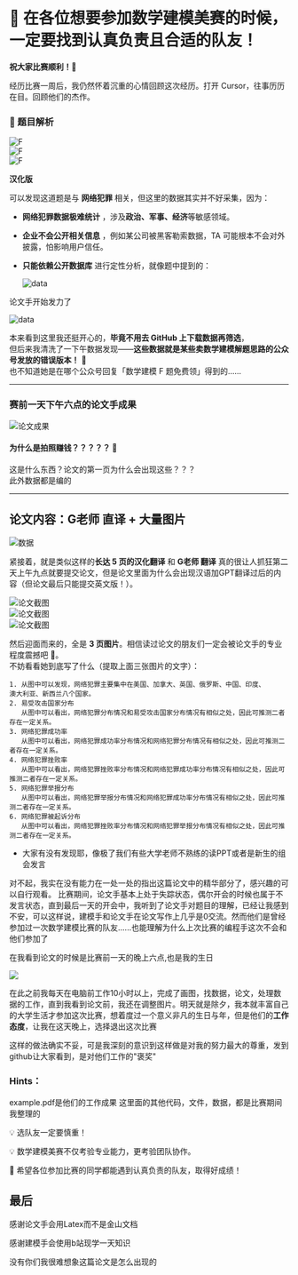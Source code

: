 # 🎯 在各位想要参加数学建模美赛的时候，一定要找到认真负责且合适的队友！  
**祝大家比赛顺利！🎉**
 

经历比赛一周后，我仍然怀着沉重的心情回顾这次经历。打开 Cursor，往事历历在目。回顾他们的杰作。

### 📌 题目解析  

![F](Last_piece_of_shit/Pic/2972747edcd4f9cfe31b5a923837c86.jpg)  
![F](Last_piece_of_shit/Pic/724b794fc7f7871b37e9781ed22495a.jpg)  
![F](Last_piece_of_shit/Pic/acb5098103485b8fdeaf1297efaf4aa.jpg)  

**汉化版**  

可以发现这道题是与 **网络犯罪** 相关，但这里的数据其实并不好采集，因为：  

- **网络犯罪数据极难统计** ，涉及**政治、军事、经济**等敏感领域。  
- **企业不会公开相关信息** ，例如某公司被黑客勒索数据，TA 可能根本不会对外披露，怕影响用户信任。  
- **只能依赖公开数据库**  进行定性分析，就像题中提到的：  

  ![data](Last_piece_of_shit/Pic/data.png)

  

论文手开始发力了  

![data](Last_piece_of_shit/Pic/image1.png)  

本来看到这里我还挺开心的，**毕竟不用去 GitHub 上下载数据再筛选**，  
但后来我清洗了一下午数据发现——**这些数据就是某些卖数学建模解题思路的公众号发放的错误版本！** 🫠  
也不知道她是在哪个公众号回复「数学建模 F 题免费领」得到的……

---

### 赛前一天下午六点的论文手成果  

![论文成果](Last_piece_of_shit/Pic/tittle.png)  

####  **为什么是拍照赚钱？？？？？** 🤨  
这是什么东西？论文的第一页为什么会出现这些？？？  
此外数据都是编的

---

## 论文内容：G老师 直译 + 大量图片  

![数据](Last_piece_of_shit/Pic/image2.png)  

紧接着，就是类似这样的**长达 5 页的汉化翻译** 和 **G老师 翻译**
真的很让人抓狂第二天上午九点就要提交论文，但是论文里面为什么会出现汉语加GPT翻译过后的内容（但论文最后只能提交英文版！）。  

![论文截图](Last_piece_of_shit/Pic/image3.png)  
![论文截图](Last_piece_of_shit/Pic/image4.png)  
![论文截图](Last_piece_of_shit/Pic/image6.png)  

然后迎面而来的，全是 **3 页图片**。相信读过论文的朋友们一定会被论文手的专业程度震撼吧 🫣。  
不妨看看她到底写了什么（提取上面三张图片的文字）：

```plaintext
1. 从图中可以发现，网络犯罪主要集中在美国、加拿大、英国、俄罗斯、中国、印度、
澳大利亚、新西兰八个国家。
2. 易受攻击国家分布
   从图中可以看出，网络犯罪分布情况和易受攻击国家分布情况有相似之处，因此可推测二者存在一定关系。
3. 网络犯罪成功率
   从图中可以看出，网络犯罪成功率分布情况和网络犯罪分布情况有相似之处，因此可推测二者存在一定关系。
4. 网络犯罪挫败率
   从图中可以看出，网络犯罪挫败率分布情况和网络犯罪成功率分布情况有相似之处，因此可推测二者存在一定关系。
5. 网络犯罪举报分布
   从图中可以看出，网络犯罪举报分布情况和网络犯罪成功率分布情况有相似之处，因此可推测二者存在一定关系。
6. 网络犯罪被起诉分布
   从图中可以看出，网络犯罪挫败率分布情况和网络犯罪举报分布情况有相似之处，因此可推测二者存在一定关系。
```
* 大家有没有发现耶，像极了我们有些大学老师不熟练的读PPT或者是新生的组会发言


对不起，我实在没有能力在一处一处的指出这篇论文中的精华部分了，感兴趣的可以自行观看。
比赛期间，论文手基本上处于失踪状态，偶尔开会的时候也属于不发言状态，直到最后一天的开会中，我听到了论文手对题目的理解，已经让我感到不安，可以这样说，建模手和论文手在论文写作上几乎是0交流。然而他们是曾经参加过一次数学建模比赛的队友......也能理解为什么上次比赛的编程手这次不会和他们参加了

在我看到论文的时候是比赛前一天的晚上六点,也是我的生日

![](Last_piece_of_shit\Pic\image5.png)

在此之前我每天在电脑前工作10小时以上，完成了画图，找数据，论文，处理数据的工作，直到我看到论文前，我还在调整图片。明天就是除夕，我本就丰富自己的大学生活才参加这次比赛，想着度过一个意义非凡的生日与年，但是他们的**工作态度**，让我在这天晚上，选择退出这次比赛


这样的做法确实不妥，可是我深刻的意识到这样做是对我的努力最大的尊重，发到github让大家看到，是对他们工作的"褒奖"

### Hints：
example.pdf是他们的工作成果
这里面的其他代码，文件，数据，都是比赛期间我整理的


💡 选队友一定要慎重！

💡 数学建模美赛不仅考验专业能力，更考验团队协作。

🎯 希望各位参加比赛的同学都能遇到认真负责的队友，取得好成绩！

## 最后

感谢论文手会用Latex而不是金山文档

感谢建模手会使用b站现学一天知识

没有你们我很难想象这篇论文是怎么出现的
